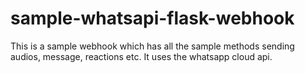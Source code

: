 # sample-whatsapi-flask-webhook
This is a sample webhook which has all the sample methods sending audios, message, reactions etc. It uses the whatsapp cloud api.
